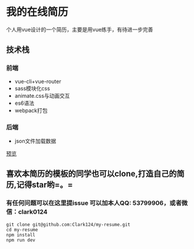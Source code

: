 # 我的在线简历

个人用vue设计的一个简历，主要是用vue练手，有待进一步完善

## 技术栈
### 前端
- vue-cli+vue-router
- sass模块化css
- animate.css与动画交互
- es6语法
- webpack打包
### 后端
- json文件加载数据


[预览](https://clark124.github.io/my-resume/dist/#/project/vue)

## 喜欢本简历的模板的同学也可以clone,打造自己的简历,记得star哟=。=

### 有任何问题可以在这里提issue 可以加本人QQ: 53799906，或者微信：clark0124

```
git clone git@github.com:Clark124/my-resume.git
cd my-resume
npm install
npm run dev
```

